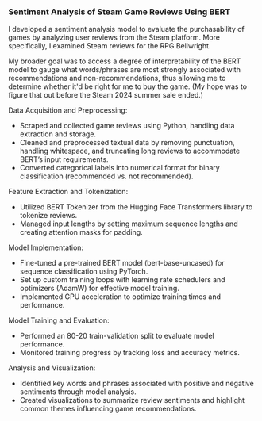 ### Sentiment Analysis of Steam Game Reviews Using BERT

I developed a sentiment analysis model to evaluate the purchasability of games by analyzing user reviews from the Steam platform. More specifically, I examined Steam reviews for the RPG Bellwright. 

My broader goal was to access a degree of interpretability of the BERT model to gauge what words/phrases are most strongly associated with recommendations and non-recommendations, thus allowing me to determine whether it'd be right for me to buy the game. (My hope was to figure that out before the Steam 2024 summer sale ended.)

Data Acquisition and Preprocessing:
- Scraped and collected game reviews using Python, handling data extraction and storage.
- Cleaned and preprocessed textual data by removing punctuation, handling whitespace, and truncating long reviews to accommodate BERT’s input requirements.
- Converted categorical labels into numerical format for binary classification (recommended vs. not recommended).

Feature Extraction and Tokenization:
- Utilized BERT Tokenizer from the Hugging Face Transformers library to tokenize reviews.
- Managed input lengths by setting maximum sequence lengths and creating attention masks for padding.

Model Implementation:
- Fine-tuned a pre-trained BERT model (bert-base-uncased) for sequence classification using PyTorch.
- Set up custom training loops with learning rate schedulers and optimizers (AdamW) for effective model training.
- Implemented GPU acceleration to optimize training times and performance.

Model Training and Evaluation:
- Performed an 80-20 train-validation split to evaluate model performance.
- Monitored training progress by tracking loss and accuracy metrics.

Analysis and Visualization:
- Identified key words and phrases associated with positive and negative sentiments through model analysis.
- Created visualizations to summarize review sentiments and highlight common themes influencing game recommendations.
